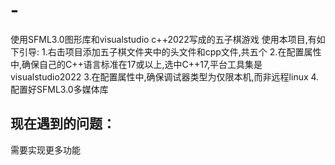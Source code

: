 # -
使用SFML3.0图形库和visualstudio c++2022写成的五子棋游戏
  使用本项目,有如下引导:
  1.右击项目添加五子棋文件夹中的头文件和cpp文件,共五个
  2.在配置属性中,确保自己的C++语言标准在17或以上,选中C++17,平台工具集是visualstudio2022
  3.在配置属性中,确保调试器类型为仅限本机,而非远程linux
  4.配置好SFML3.0多媒体库
  ## 现在遇到的问题：

  需要实现更多功能

